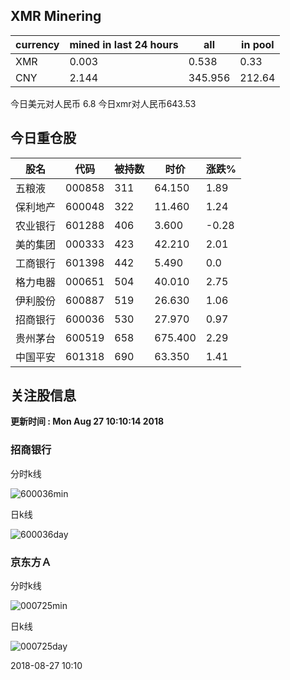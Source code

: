 ## XMR Minering

|currency|mined in last 24 hours|all|in pool|
|---|---|---|---|
|XMR|0.003|0.538|0.33|
|CNY|2.144|345.956|212.64|

今日美元对人民币 6.8	今日xmr对人民币643.53


## 今日重仓股 

|股名|代码|被持数|时价|涨跌%|
|---|---|---|---|---|
|五粮液|000858|311|64.150|1.89|
|保利地产|600048|322|11.460|1.24|
|农业银行|601288|406|3.600|-0.28|
|美的集团|000333|423|42.210|2.01|
|工商银行|601398|442|5.490|0.0|
|格力电器|000651|504|40.010|2.75|
|伊利股份|600887|519|26.630|1.06|
|招商银行|600036|530|27.970|0.97|
|贵州茅台|600519|658|675.400|2.29|
|中国平安|601318|690|63.350|1.41|

## 关注股信息
**更新时间 : Mon Aug 27 10:10:14 2018**
### 招商银行 
分时k线

![600036min](http://image.sinajs.cn/newchart/min/n/sh600036.gif)

日k线

![600036day](http://image.sinajs.cn/newchart/daily/n/sh600036.gif)

### 京东方Ａ 
分时k线

![000725min](http://image.sinajs.cn/newchart/min/n/sz000725.gif)

日k线

![000725day](http://image.sinajs.cn/newchart/daily/n/sz000725.gif)

2018-08-27 10:10